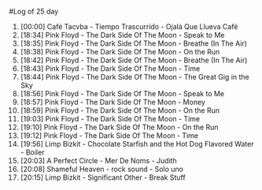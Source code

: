 #Log of 25 day

1. [00:00] Café Tacvba - Tiempo Trascurrido - Ojalá Que Llueva Café
1. [18:34] Pink Floyd - The Dark Side Of The Moon - Speak to Me
1. [18:35] Pink Floyd - The Dark Side Of The Moon - Breathe (In The Air)
1. [18:38] Pink Floyd - The Dark Side Of The Moon - On the Run
1. [18:42] Pink Floyd - The Dark Side Of The Moon - Breathe (In The Air)
1. [18:43] Pink Floyd - The Dark Side Of The Moon - Time
1. [18:44] Pink Floyd - The Dark Side Of The Moon - The Great Gig in the Sky
1. [18:56] Pink Floyd - The Dark Side Of The Moon - Speak to Me
1. [18:57] Pink Floyd - The Dark Side Of The Moon - Money
1. [18:59] Pink Floyd - The Dark Side Of The Moon - On the Run
1. [19:03] Pink Floyd - The Dark Side Of The Moon - Time
1. [19:10] Pink Floyd - The Dark Side Of The Moon - On the Run
1. [19:12] Pink Floyd - The Dark Side Of The Moon - Time
1. [19:56] Limp Bizkit - Chocolate Starfish and the Hot Dog Flavored Water - Boiler
1. [20:03] A Perfect Circle - Mer De Noms - Judith
1. [20:08] Shameful Heaven - rock sound - Solo uno
1. [20:15] Limp Bizkit - Significant Other - Break Stuff
